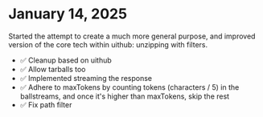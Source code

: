 # January 14, 2025

Started the attempt to create a much more general purpose, and improved version of the core tech within uithub: unzipping with filters.

- ✅ Cleanup based on uithub
- ✅ Allow tarballs too
- ✅ Implemented streaming the response
- ✅ Adhere to maxTokens by counting tokens (characters / 5) in the ballstreams, and once it's higher than maxTokens, skip the rest
- ✅ Fix path filter

